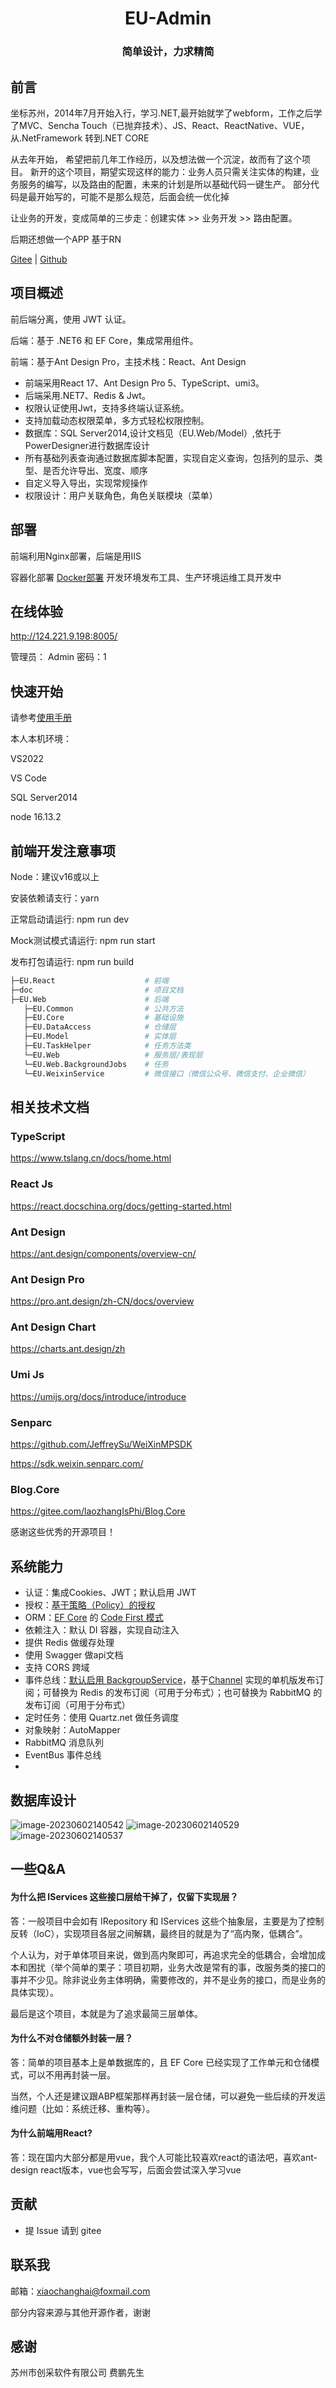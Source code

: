 
<div align="center"><h1>EU-Admin</h1></div>
<div align="center"><h3>简单设计，力求精简</h3></div>

## 前言

坐标苏州，2014年7月开始入行，学习.NET,最开始就学了webform，工作之后学了MVC、Sencha Touch（已抛弃技术）、JS、React、ReactNative、VUE，从.NetFramework 转到.NET CORE

从去年开始， 希望把前几年工作经历，以及想法做一个沉淀，故而有了这个项目。
新开的这个项目，期望实现这样的能力：业务人员只需关注实体的构建，业务服务的编写，以及路由的配置，未来的计划是所以基础代码一键生产。
部分代码是最开始写的，可能不是那么规范，后面会统一优化掉

让业务的开发，变成简单的三步走：创建实体 >> 业务开发 >> 路由配置。

后期还想做一个APP 基于RN

[Gitee](https://gitee.com/xiaochanghai520/EU.Admin) | [Github](https://github.com/xiaochanghai/EU.Admin)

## 项目概述

前后端分离，使用 JWT 认证。

后端：基于 .NET6 和 EF Core，集成常用组件。

前端：基于Ant Design Pro，主技术栈：React、Ant Design

* 前端采用React 17、Ant Design Pro 5、TypeScript、umi3。
* 后端采用.NET7、Redis & Jwt。
* 权限认证使用Jwt，支持多终端认证系统。
* 支持加载动态权限菜单，多方式轻松权限控制。
* 数据库：SQL Server2014,设计文档见（EU.Web/Model）,依托于PowerDesigner进行数据库设计
* 所有基础列表查询通过数据库脚本配置，实现自定义查询，包括列的显示、类型、是否允许导出、宽度、顺序
* 自定义导入导出，实现常规操作
* 权限设计：用户关联角色，角色关联模块（菜单）

## 部署

前端利用Nginx部署，后端是用IIS


容器化部署
[Docker部署](./doc/Docker部署.md)
开发环境发布工具、生产环境运维工具开发中


## 在线体验

http://124.221.9.198:8005/

管理员： Admin  密码：1

## 快速开始

请参考[使用手册](./doc/使用手册.md)

本人本机环境：

VS2022

VS Code

SQL Server2014

node 16.13.2
 
## 前端开发注意事项

Node：建议v16或以上

安装依赖请支行：yarn

正常启动请运行: npm run dev

Mock测试模式请运行: npm run start

发布打包请运行: npm run build

```bash
├─EU.React                    # 前端
├─doc                         # 项目文档
├─EU.Web                      # 后端
   ├─EU.Common                # 公共方法
   ├─EU.Core                  # 基础设施
   ├─EU.DataAccess            # 仓储层
   ├─EU.Model                 # 实体层
   ├─EU.TaskHelper            # 任务方法类
   └─EU.Web                   # 服务层/表现层
   └─EU.Web.BackgroundJobs    # 任务
   └─EU.WeixinService         # 微信接口（微信公众号、微信支付、企业微信）
```

## 相关技术文档

### TypeScript
https://www.tslang.cn/docs/home.html

### React Js
https://react.docschina.org/docs/getting-started.html

### Ant Design 
https://ant.design/components/overview-cn/

### Ant Design Pro
https://pro.ant.design/zh-CN/docs/overview

### Ant Design Chart
https://charts.ant.design/zh

### Umi Js
https://umijs.org/docs/introduce/introduce

### Senparc
https://github.com/JeffreySu/WeiXinMPSDK

https://sdk.weixin.senparc.com/

### Blog.Core
https://gitee.com/laozhangIsPhi/Blog.Core

感谢这些优秀的开源项目！

## 系统能力

- 认证：集成Cookies、JWT；默认启用 JWT
- 授权：[基于策略（Policy）的授权](https://docs.microsoft.com/zh-cn/aspnet/core/security/authorization/policies?view=aspnetcore-6.0)
- ORM：[EF Core](https://docs.microsoft.com/zh-cn/ef/core/) 的 [Code First 模式](https://docs.microsoft.com/zh-cn/ef/core/managing-schemas/migrations/?tabs=dotnet-core-cli)
- 依赖注入：默认 DI 容器，实现自动注入
- 提供 Redis 做缓存处理
- 使用 Swagger 做api文档
- 支持 CORS 跨域
- 事件总线：[默认启用 BackgroupService](https://docs.microsoft.com/zh-cn/dotnet/core/extensions/queue-service?source=recommendations)，基于[Channel](https://docs.microsoft.com/zh-cn/dotnet/api/system.threading.channels.channel-1) 实现的单机版发布订阅；可替换为 Redis 的发布订阅（可用于分布式）；也可替换为 RabbitMQ 的发布订阅（可用于分布式）
- 定时任务：使用 Quartz.net 做任务调度
- 对象映射：AutoMapper
- RabbitMQ 消息队列
- EventBus 事件总线 
- 
## 数据库设计

![image-20230602140542](./doc/images/20230602140542.png)
![image-20230602140529](./doc/images/20230602140529.png)
![image-20230602140537](./doc/images/20230602140537.png)

## 一些Q&A

#### 为什么把 IServices 这些接口层给干掉了，仅留下实现层？

答：一般项目中会如有 IRepository 和 IServices 这些个抽象层，主要是为了控制反转（IoC），实现项目各层之间解耦，最终目的就是为了“高内聚，低耦合”。

个人认为，对于单体项目来说，做到高内聚即可，再追求完全的低耦合，会增加成本和困扰（举个简单的栗子：项目初期，业务大改是常有的事，改服务类的接口的事并不少见。除非说业务主体明确，需要修改的，并不是业务的接口，而是业务的具体实现）。

最后是这个项目，本就是为了追求最简三层单体。

#### 为什么不对仓储额外封装一层？

答：简单的项目基本上是单数据库的，且 EF Core 已经实现了工作单元和仓储模式，可以不用再封装一层。

当然，个人还是建议跟ABP框架那样再封装一层仓储，可以避免一些后续的开发运维问题（比如：系统迁移、重构等）。

#### 为什么前端用React?

答：现在国内大部分都是用vue，我个人可能比较喜欢react的语法吧，喜欢ant-design react版本，vue也会写写，后面会尝试深入学习vue

## 贡献

- 提 Issue 请到 gitee

## 联系我

邮箱：xiaochanghai@foxmail.com

部分内容来源与其他开源作者，谢谢

## 感谢

苏州市创采软件有限公司 费鹏先生